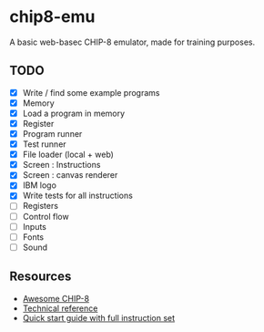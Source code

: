 # chip8-emu

A basic web-basec CHIP-8 emulator, made for training purposes.

## TODO

- [X] Write / find some example programs
- [X] Memory
- [X] Load a program in memory
- [X] Register
- [X] Program runner
- [X] Test runner
- [X] File loader (local + web)
- [X] Screen : Instructions
- [X] Screen : canvas renderer
- [X] IBM logo
- [X] Write tests for all instructions
- [ ] Registers
- [ ] Control flow
- [ ] Inputs
- [ ] Fonts
- [ ] Sound

## Resources

- [Awesome CHIP-8](https://chip-8.github.io/links/)
- [Technical reference](https://github.com/mattmikolay/chip-8/wiki/CHIP%E2%80%908-Technical-Reference)
- [Quick start guide with full instruction set](https://storage.googleapis.com/wzukusers/user-34724694/documents/5c83d6a5aec8eZ0cT194/CHIP-8%20Classic%20Manual%20Rev%201.3.pdf)
